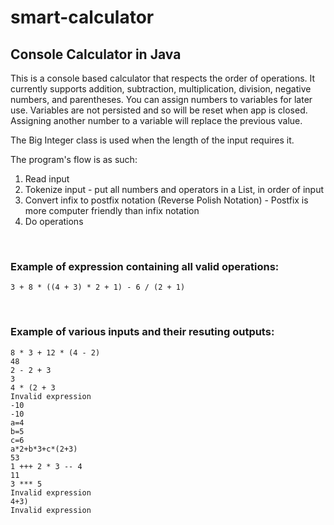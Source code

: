 # smart-calculator

## Console Calculator in Java

This is a console based calculator that respects the order of operations. It currently supports addition, subtraction, multiplication, division, negative numbers, and parentheses. 
You can assign numbers to variables for later use. Variables are not persisted and so will be reset when app is closed. Assigning another number to a variable will replace the previous value.

The Big Integer class is used when the length of the input requires it. 

The program's flow is as such:
1) Read input
2) Tokenize input - put all numbers and operators in a List, in order of input
3) Convert infix to postfix notation (Reverse Polish Notation) - Postfix is more computer friendly than infix notation
4) Do operations
<br>


### Example of expression containing all valid operations: <br>
`3 + 8 * ((4 + 3) * 2 + 1) - 6 / (2 + 1)`

<br>

### Example of various inputs and their resuting outputs:

    8 * 3 + 12 * (4 - 2)
    48
    2 - 2 + 3
    3
    4 * (2 + 3
    Invalid expression
    -10
    -10
    a=4
    b=5
    c=6
    a*2+b*3+c*(2+3)
    53
    1 +++ 2 * 3 -- 4
    11
    3 *** 5
    Invalid expression
    4+3)
    Invalid expression

